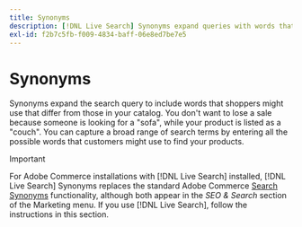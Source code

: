 ```yaml
---
title: Synonyms
description: [!DNL Live Search] Synonyms expand queries with words that differ from those in your catalog.
exl-id: f2b7c5fb-f009-4834-baff-06e8ed7be7e5
---
```

# Synonyms

Synonyms expand the search query to include words that shoppers might use that differ from those in your catalog. You don't want to lose a sale because someone is looking for a "sofa", while your product is listed as a "couch". You can capture a broad range of search terms by entering all the possible words that customers might use to find your products.

>[!IMPORTANT]
>
>For Adobe Commerce installations with [!DNL Live Search] installed, [!DNL Live Search] Synonyms replaces the standard Adobe Commerce [Search Synonyms](https://docs.magento.com/user-guide/marketing/search-synonyms.html) functionality, although both appear in the *SEO & Search* section of the Marketing menu. If you use [!DNL Live Search], follow the instructions in this section.
